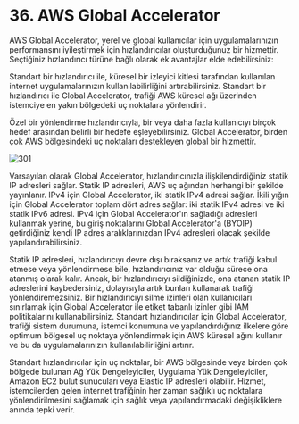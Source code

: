 ﻿# 36. AWS Global Accelerator
AWS Global Accelerator, yerel ve global kullanıcılar için uygulamalarınızın performansını iyileştirmek için hızlandırıcılar oluşturduğunuz bir hizmettir. Seçtiğiniz hızlandırıcı türüne bağlı olarak ek avantajlar elde edebilirsiniz: 

Standart bir hızlandırıcı ile, küresel bir izleyici kitlesi tarafından kullanılan internet uygulamalarınızın kullanılabilirliğini artırabilirsiniz. Standart bir hızlandırıcı ile Global Accelerator, trafiği AWS küresel ağı üzerinden istemciye en yakın bölgedeki uç noktalara yönlendirir. 

Özel bir yönlendirme hızlandırıcıyla, bir veya daha fazla kullanıcıyı birçok hedef arasından belirli bir hedefe eşleyebilirsiniz. Global Accelerator, birden çok AWS bölgesindeki uç noktaları destekleyen global bir hizmettir.

![301](https://github.com/fatihes1/AWS-ile-Bulut-Bilisimin-Temelleri/assets/54971670/deadbdcd-97c6-47b6-bf55-ab03ac192cf2)

Varsayılan olarak Global Accelerator, hızlandırıcınızla ilişkilendirdiğiniz statik IP adresleri sağlar. Statik IP adresleri, AWS uç ağından herhangi bir şekilde yayınlanır. IPv4 için Global Accelerator, iki statik IPv4 adresi sağlar. İkili yığın için Global Accelerator toplam dört adres sağlar: iki statik IPv4 adresi ve iki statik IPv6 adresi. IPv4 için Global Accelerator'ın sağladığı adresleri kullanmak yerine, bu giriş noktalarını Global Accelerator'a (BYOIP) getirdiğiniz kendi IP adres aralıklarınızdan IPv4 adresleri olacak şekilde yapılandırabilirsiniz. 

Statik IP adresleri, hızlandırıcıyı devre dışı bıraksanız ve artık trafiği kabul etmese veya yönlendirmese bile, hızlandırıcınız var olduğu sürece ona atanmış olarak kalır. Ancak, bir hızlandırıcıyı sildiğinizde, ona atanan statik IP adreslerini kaybedersiniz, dolayısıyla artık bunları kullanarak trafiği yönlendiremezsiniz. Bir hızlandırıcıyı silme izinleri olan kullanıcıları sınırlamak için Global Accelerator ile etiket tabanlı izinler gibi IAM politikalarını kullanabilirsiniz. Standart hızlandırıcılar için Global Accelerator, trafiği sistem durumuna, istemci konumuna ve yapılandırdığınız ilkelere göre optimum bölgesel uç noktaya yönlendirmek için AWS küresel ağını kullanır ve bu da uygulamalarınızın kullanılabilirliğini artırır. 

Standart hızlandırıcılar için uç noktalar, bir AWS bölgesinde veya birden çok bölgede bulunan Ağ Yük Dengeleyiciler, Uygulama Yük Dengeleyiciler, Amazon EC2 bulut sunucuları veya Elastic IP adresleri olabilir. Hizmet, istemcilerden gelen internet trafiğinin her zaman sağlıklı uç noktalara yönlendirilmesini sağlamak için sağlık veya yapılandırmadaki değişikliklere anında tepki verir.
